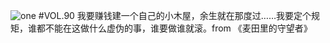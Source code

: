 ![one](http://image.wufazhuce.com/FkZNgcFFpWadWnrBXd82_9wddBE5)
#VOL.90
我要赚钱建一个自己的小木屋，余生就在那度过……我要定个规矩，谁都不能在这做什么虚伪的事，谁要做谁就滚。from 《麦田里的守望者》